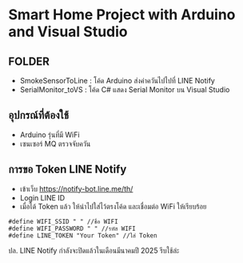 # Smart Home Project with Arduino and Visual Studio

## FOLDER
- SmokeSensorToLine : โค้ด Arduino ส่งค่าควันไปไปที่ LINE Notify
- SerialMonitor_toVS : โค้ด C# แสดง Serial Monitor บน Visual Studio

## อุปกรณ์ที่ต้องใช้
- Arduino รุ่นที่มี WiFi
- เซนเซอร์ MQ ตรวจจับควัน

## การขอ Token LINE Notify
- เข้าเว็บ https://notify-bot.line.me/th/
- Login LINE ID
- เมื่อได้ Token แล้ว ให้นำไปใส่ไว้ตรงโค้ด และเชื่อมต่อ WiFi ให้เรียบร้อย

```
#define WIFI_SSID " " //ชื่อ WIFI
#define WIFI_PASSWORD " " //รหัส WIFI
#define LINE_TOKEN "Your Token" //ใส่ Token
```

ปล. LINE Notify กำลังจะปิดแล้วในเดือนมีนาคมปี 2025 รีบใช้ล่ะ